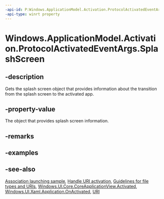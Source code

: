 ----api-id: P:Windows.ApplicationModel.Activation.ProtocolActivatedEventArgs.SplashScreen
-api-type: winrt property
---<!-- Property syntaxpublic Windows.ApplicationModel.Activation.SplashScreen SplashScreen { get; }--># Windows.ApplicationModel.Activation.ProtocolActivatedEventArgs.SplashScreen## -descriptionGets the splash screen object that provides information about the transition from the splash screen to the activated app.## -property-valueThe object that provides splash screen information.## -remarks## -examples## -see-also[Association launching sample](http://go.microsoft.com/fwlink/p/?linkid=231484), [Handle URI activation](http://msdn.microsoft.com/library/92d06f3e-c8f3-42e0-a476-7e94fd14b2be), [Guidelines for file types and URIs](http://msdn.microsoft.com/library/a6653b8f-763f-4d67-9d12-6af73a673bc5), [Windows.UI.Core.CoreApplicationView.Activated](../windows.applicationmodel.core/coreapplicationview_activated.md), [Windows.UI.Xaml.Application.OnActivated](../windows.ui.xaml/application_onactivated.md), [URI](../windows.foundation/uri.md)